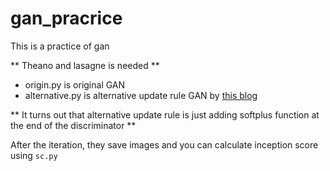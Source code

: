 # gan_pracrice
This is a practice of gan

** Theano and lasagne is needed **

* origin.py is original GAN
* alternative.py is alternative update rule GAN by [this blog](http://www.inference.vc/an-alternative-update-rule-for-generative-adversarial-networks/)

** It turns out that alternative update rule is just adding softplus function at the end of the discriminator **

After the iteration, they save images and you can calculate inception score using `sc.py`
